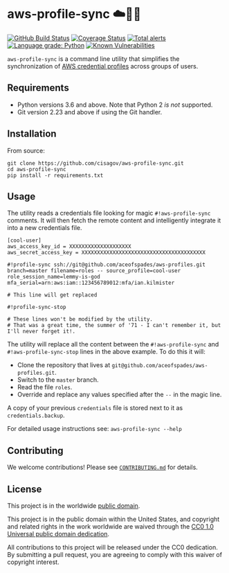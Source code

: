 # aws-profile-sync ☁️🧻🚰 #

[![GitHub Build Status](https://github.com/cisagov/aws-profile-sync/workflows/build/badge.svg)](https://github.com/cisagov/aws-profile-sync/actions)
[![Coverage Status](https://coveralls.io/repos/github/cisagov/aws-profile-sync/badge.svg?branch=develop)](https://coveralls.io/github/cisagov/aws-profile-sync?branch=develop)
[![Total alerts](https://img.shields.io/lgtm/alerts/g/cisagov/aws-profile-sync.svg?logo=lgtm&logoWidth=18)](https://lgtm.com/projects/g/cisagov/aws-profile-sync/alerts/)
[![Language grade: Python](https://img.shields.io/lgtm/grade/python/g/cisagov/aws-profile-sync.svg?logo=lgtm&logoWidth=18)](https://lgtm.com/projects/g/cisagov/aws-profile-sync/context:python)
[![Known Vulnerabilities](https://snyk.io/test/github/cisagov/aws-profile-sync/develop/badge.svg)](https://snyk.io/test/github/cisagov/aws-profile-sync)

`aws-profile-sync` is a command line utility that simplifies the synchronization
of
[AWS credential profiles](https://docs.aws.amazon.com/cli/latest/userguide/cli-configure-files.html)
across groups of users.

## Requirements ##

- Python versions 3.6 and above.  Note that Python 2 *is not* supported.
- Git version 2.23 and above if using the Git handler.

## Installation ##

From source:

```console
git clone https://github.com/cisagov/aws-profile-sync.git
cd aws-profile-sync
pip install -r requirements.txt
```

## Usage ##

The utility reads a credentials file looking for magic `#!aws-profile-sync` comments.
It will then fetch the remote content and intelligently integrate it into a new
credentials file.

```gitconfig
[cool-user]
aws_access_key_id = XXXXXXXXXXXXXXXXXXXX
aws_secret_access_key = XXXXXXXXXXXXXXXXXXXXXXXXXXXXXXXXXXXXXXXX

#!profile-sync ssh://git@github.com/aceofspades/aws-profiles.git branch=master filename=roles -- source_profile=cool-user role_session_name=lemmy-is-god mfa_serial=arn:aws:iam::123456789012:mfa/ian.kilmister

# This line will get replaced

#!profile-sync-stop

# These lines won't be modified by the utility.
# That was a great time, the summer of '71 - I can't remember it, but I'll never forget it!.
```

The utility will replace all the content between the `#!aws-profile-sync` and
`#!aws-profile-sync-stop` lines in the above example.  To do this it will:

- Clone the repository that lives at `git@github.com/aceofspades/aws-profiles.git`.
- Switch to the `master` branch.
- Read the file `roles`.
- Override and replace any values specified after the `--` in the magic line.

A copy of your previous `credentials` file is stored next to it as `credentials.backup`.

For detailed usage instructions see: `aws-profile-sync --help`

## Contributing ##

We welcome contributions!  Please see [`CONTRIBUTING.md`](CONTRIBUTING.md) for
details.

## License ##

This project is in the worldwide [public domain](LICENSE).

This project is in the public domain within the United States, and
copyright and related rights in the work worldwide are waived through
the [CC0 1.0 Universal public domain
dedication](https://creativecommons.org/publicdomain/zero/1.0/).

All contributions to this project will be released under the CC0
dedication. By submitting a pull request, you are agreeing to comply
with this waiver of copyright interest.
